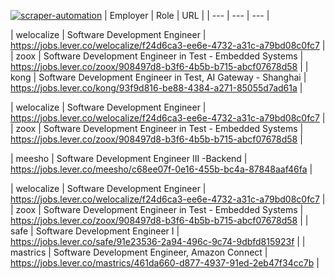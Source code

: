 [![scraper-automation](https://github.com/azad-ali786/Job_Openings/actions/workflows/scraper-automation.yml/badge.svg)](https://github.com/azad-ali786/Job_Openings/actions/workflows/scraper-automation.yml)
| Employer | Role | URL |
| --- | --- | --- |
















| welocalize | Software Development Engineer | https://jobs.lever.co/welocalize/f24d6ca3-ee6e-4732-a31c-a79bd08c0fc7 |
| zoox | Software Development Engineer in Test - Embedded Systems | https://jobs.lever.co/zoox/908497d8-b3f6-4b5b-b715-abcf07678d58 |
| kong | Software Development Engineer in Test, AI Gateway - Shanghai | https://jobs.lever.co/kong/93f9d816-be88-4384-a271-85055d7ad61a |





| welocalize | Software Development Engineer | https://jobs.lever.co/welocalize/f24d6ca3-ee6e-4732-a31c-a79bd08c0fc7 |
| zoox | Software Development Engineer in Test - Embedded Systems | https://jobs.lever.co/zoox/908497d8-b3f6-4b5b-b715-abcf07678d58 |

























| meesho | Software Development Engineer III -Backend | https://jobs.lever.co/meesho/c68ee07f-0e16-455b-bc4a-87848aaf46fa |





















| welocalize | Software Development Engineer | https://jobs.lever.co/welocalize/f24d6ca3-ee6e-4732-a31c-a79bd08c0fc7 |
| zoox | Software Development Engineer in Test - Embedded Systems | https://jobs.lever.co/zoox/908497d8-b3f6-4b5b-b715-abcf07678d58 |
| safe | Software Development Engineer I | https://jobs.lever.co/safe/91e23536-2a94-496c-9c74-9dbfd815923f |
| mastrics | Software Development Engineer, Amazon Connect | https://jobs.lever.co/mastrics/461da660-d877-4937-91ed-2eb47f34cc7b |



















